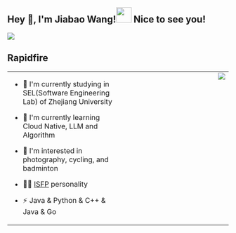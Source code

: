 ## Hey 👋, I'm Jiabao Wang!<img src="https://emojis.slackmojis.com/emojis/images/1531849430/4246/blob-sunglasses.gif?1531849430" width="35"/> Nice to see you!


<img src="https://img.shields.io/github/followers/SpongeBob0318?logo=github&label=Followers"> 

## Rapidfire  
<table><tr><td valign="top" width="50%">

- 🔭 I'm currently studying in SEL(Software Engineering Lab) of Zhejiang University

- 🌱 I'm currently learning Cloud Native, LLM and Algorithm  

- 👀 I'm interested in photography, cycling, and badminton

- 👨‍🔬 [ISFP](https://www.16personalities.com/infj-personality) personality

- ⚡  Java & Python & C++ & Java & Go


</td><td valign="top" width="50%">

<div align="center">
<img src="https://github-readme-stats.vercel.app/api?username=SpongeBob0318&show_icons=true&count_private=true&hide_border=true" align="right"/>
</div>  
</td></tr></table>   



  

